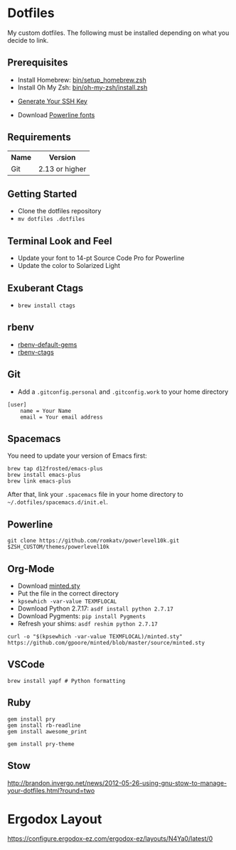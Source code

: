 # Dotfiles

My custom dotfiles. The following must be installed depending on what you decide to link.

## Prerequisites

- Install Homebrew: [bin/setup\_homebrew.zsh](bin/setup_homebrew.zsh)
- Install Oh My Zsh: [bin/oh-my-zsh/install.zsh](bin/oh-my-zsh/install.zsh)

* [Generate Your SSH Key](https://help.github.com/en/articles/generating-a-new-ssh-key-and-adding-it-to-the-ssh-agent)

* Download [Powerline fonts](https://github.com/powerline/fonts)

## Requirements

<table>
  <tr>
    <th>Name</th>
    <th>Version</th>
  </tr>
  <tr>
    <td>Git</td>
    <td>2.13 or higher</td>
  </tr>
</table>

## Getting Started

* Clone the dotfiles repository
* `mv dotfiles .dotfiles`

## Terminal Look and Feel

* Update your font to 14-pt Source Code Pro for Powerline
* Update the color to Solarized Light

## Exuberant Ctags

* ```brew install ctags```

## rbenv

* [rbenv-default-gems](https://github.com/rbenv/rbenv-default-gems)
* [rbenv-ctags](https://github.com/tpope/rbenv-ctags)

## Git

* Add a `.gitconfig.personal` and `.gitconfig.work` to your home directory

```
[user]
    name = Your Name
    email = Your email address
```

## Spacemacs

You need to update your version of Emacs first:

```
brew tap d12frosted/emacs-plus
brew install emacs-plus
brew link emacs-plus
```

After that, link your `.spacemacs` file in your home directory to `~/.dotfiles/spacemacs.d/init.el`.

## Powerline

```
git clone https://github.com/romkatv/powerlevel10k.git $ZSH_CUSTOM/themes/powerlevel10k
```

## Org-Mode

* Download [minted.sty](https://github.com/gpoore/minted/blob/master/source/minted.sty)
* Put the file in the correct directory
* `kpsewhich -var-value TEXMFLOCAL`
* Download Python 2.7.17: `asdf install python 2.7.17`
* Download Pygments: `pip install Pygments`
* Refresh your shims: `asdf reshim python 2.7.17`

```
curl -o "$(kpsewhich -var-value TEXMFLOCAL)/minted.sty" https://github.com/gpoore/minted/blob/master/source/minted.sty
```

## VSCode

```
brew install yapf # Python formatting
```

## Ruby

```
gem install pry
gem install rb-readline
gem install awesome_print

gem install pry-theme
```

## Stow

http://brandon.invergo.net/news/2012-05-26-using-gnu-stow-to-manage-your-dotfiles.html?round=two

# Ergodox Layout

https://configure.ergodox-ez.com/ergodox-ez/layouts/N4Ya0/latest/0
